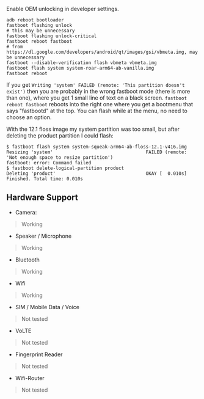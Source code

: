 Enable OEM unlocking in developer settings.

```
adb reboot bootloader
fastboot flashing unlock
# this may be unnecessary
fastboot flashing unlock-critical
fastboot reboot fastboot
# from https://dl.google.com/developers/android/qt/images/gsi/vbmeta.img, may be unnecessary
fastboot --disable-verification flash vbmeta vbmeta.img
fastboot flash system system-roar-arm64-ab-vanilla.img
fastboot reboot
```

If you get `Writing 'system' FAILED (remote: 'This partition doesn't exist')` then you are probably in the wrong fastboot mode (there is more than one), where you get 1 small line of text on a black screen. `fastboot reboot fastboot` reboots into the right one where you get a bootmenu that says "fastbootd" at the top. You can flash while at the menu, no need to choose an option.

With the 12.1 floss image my system partition was too small, but after deleting the product partition I could flash:
```
$ fastboot flash system system-squeak-arm64-ab-floss-12.1-v416.img
Resizing 'system'                                  FAILED (remote: 'Not enough space to resize partition')
fastboot: error: Command failed
$ fastboot delete-logical-partition product
Deleting 'product'                                 OKAY [  0.010s]
Finished. Total time: 0.010s
```


## Hardware Support

* Camera:
> Working

* Speaker / Microphone
> Working

* Bluetooth
> Working

* Wifi
> Working

* SIM / Mobile Data / Voice
> Not tested

* VoLTE
> Not tested

* Fingerprint Reader
> Not tested

* Wifi-Router
> Not tested
